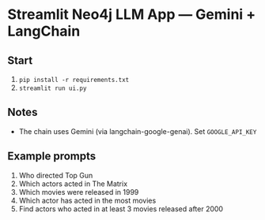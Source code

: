 # Streamlit Neo4j LLM App — Gemini + LangChain

## Start

1. `pip install -r requirements.txt`
2. `streamlit run ui.py`

## Notes

- The chain uses Gemini (via langchain-google-genai). Set `GOOGLE_API_KEY`

## Example prompts

1. Who directed Top Gun
2. Which actors acted in The Matrix
3. Which movies were released in 1999
4. Which actor has acted in the most movies
5. Find actors who acted in at least 3 movies released after 2000
